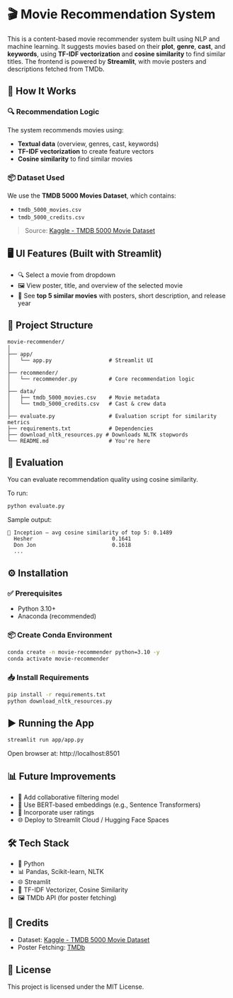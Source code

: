 # 🎬 Movie Recommendation System

This is a content-based movie recommender system built using NLP and machine learning. It suggests movies based on their **plot**, **genre**, **cast**, and **keywords**, using **TF-IDF vectorization** and **cosine similarity** to find similar titles. The frontend is powered by **Streamlit**, with movie posters and descriptions fetched from TMDb.


## 🧠 How It Works

### 🔍 Recommendation Logic

The system recommends movies using:
- **Textual data** (overview, genres, cast, keywords)
- **TF-IDF vectorization** to create feature vectors
- **Cosine similarity** to find similar movies

### 📦 Dataset Used

We use the **TMDB 5000 Movies Dataset**, which contains:
- `tmdb_5000_movies.csv`
- `tmdb_5000_credits.csv`

> Source: [Kaggle - TMDB 5000 Movie Dataset](https://www.kaggle.com/datasets/tmdb/tmdb-movie-metadata)

## 🖥️ UI Features (Built with Streamlit)

- 🔍 Select a movie from dropdown
- 🖼️ View poster, title, and overview of the selected movie
- 🎥 See **top 5 similar movies** with posters, short description, and release year

## 📁 Project Structure

```
movie-recommender/
│
├── app/
│   └── app.py                  # Streamlit UI
│
├── recommender/
│   └── recommender.py          # Core recommendation logic
│
├── data/
│   ├── tmdb_5000_movies.csv    # Movie metadata
│   └── tmdb_5000_credits.csv   # Cast & crew data
│
├── evaluate.py                 # Evaluation script for similarity metrics
├── requirements.txt            # Dependencies
├── download_nltk_resources.py # Downloads NLTK stopwords
└── README.md                   # You're here
```

## 🧪 Evaluation

You can evaluate recommendation quality using cosine similarity.

To run:

```bash
python evaluate.py
```

Sample output:

```
🎯 Inception – avg cosine similarity of top 5: 0.1489
  Hesher                         0.1641
  Don Jon                        0.1618
  ...
```

## ⚙️ Installation

### ✅ Prerequisites

- Python 3.10+
- Anaconda (recommended)

### 📦 Create Conda Environment

```bash
conda create -n movie-recommender python=3.10 -y
conda activate movie-recommender
```

### 📥 Install Requirements

```bash
pip install -r requirements.txt
python download_nltk_resources.py
```

## ▶️ Running the App

```bash
streamlit run app/app.py
```

Open browser at: http://localhost:8501

## 📊 Future Improvements

- 🔄 Add collaborative filtering model
- 🔮 Use BERT-based embeddings (e.g., Sentence Transformers)
- 🎯 Incorporate user ratings
- 🌐 Deploy to Streamlit Cloud / Hugging Face Spaces

## 🛠️ Tech Stack

- 🐍 Python
- 📊 Pandas, Scikit-learn, NLTK
- 🌐 Streamlit
- 🧠 TF-IDF Vectorizer, Cosine Similarity
- 🖼️ TMDb API (for poster fetching)

## 📌 Credits

- Dataset: [Kaggle - TMDB 5000 Movie Dataset](https://www.kaggle.com/datasets/tmdb/tmdb-movie-metadata)
- Poster Fetching: [TMDb](https://www.themoviedb.org/)

## 📜 License

This project is licensed under the MIT License.
